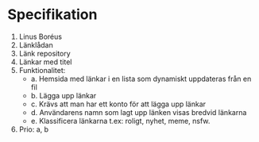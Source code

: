 # Specifikation

1.	Linus Boréus
2.	Länklådan
3.	Länk repository
4.	Länkar med titel
5.	Funktionalitet:
    * a.	Hemsida med länkar i en lista som dynamiskt uppdateras från en fil
    * b.	Lägga upp länkar
    * c. Krävs att man har ett konto för att lägga upp länkar
    * d. Användarens namn som lagt upp länken visas bredvid länkarna
    * e. Klassificera länkarna t.ex: roligt, nyhet, meme, nsfw. 
6.	Prio: a, b
